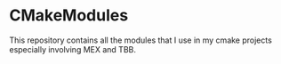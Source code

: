 # CMakeModules

This repository contains all the modules that I use in my cmake projects especially involving MEX and TBB.
